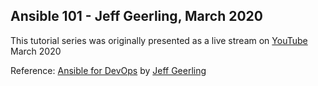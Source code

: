 ## Ansible 101 - Jeff Geerling, March 2020

This tutorial series was originally presented as a live stream on [YouTube](https://www.youtube.com/watch?v=goclfp6a2IQ&list=PL2_OBreMn7FqZkvMYt6ATmgC0KAGGJNAN&index=1) March 2020 

Reference: [Ansible for DevOps](https://www.ansiblefordevops.com/) by [Jeff Geerling](https://github.com/sponsors/geerlingguy)

